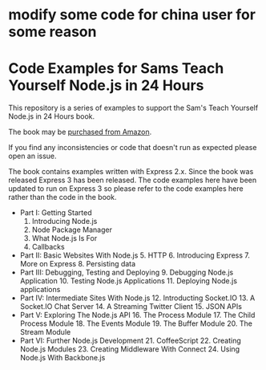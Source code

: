 # modify some code for china user for some reason
# Code Examples for Sams Teach Yourself Node.js in 24 Hours

This repository is a series of examples to support the Sam's Teach Yourself Node.js in 24 Hours book. 

The book may be [purchased from Amazon][1].

If you find any inconsistencies or code that doesn't run as expected please open an issue.

The book contains examples written with Express 2.x. Since the book was released Express 3 has been released. The code examples here have been updated to run on Express 3 so please refer to the code examples here rather than the code in the book. 

* Part I: Getting Started
  1. Introducing Node.js
  2. Node Package Manager
  3. What Node.js Is For
  4. Callbacks
* Part II: Basic Websites With Node.js
  5. HTTP
  6. Introducing Express
  7. More on Express
  8. Persisting data
* Part III: Debugging, Testing and Deploying
  9. Debugging Node.js Application
  10. Testing Node.js Applications
  11. Deploying Node.js applications
* Part IV: Intermediate Sites With Node.js
  12. Introducting Socket.IO
  13. A Socket.IO Chat Server
  14. A Streaming Twitter Client
  15. JSON APIs
* Part V: Exploring The Node.js API
  16. The Process Module
  17. The Child Process Module
  18. The Events Module
  19. The Buffer Module
  20. The Stream Module
* Part VI: Further Node.js Development
  21. CoffeeScript
  22. Creating Node.js Modules
  23. Creating Middleware With Connect
  24. Using Node.js With Backbone.js

[1]: http://www.amazon.com/gp/product/0672335956/ref=as_li_qf_sp_asin_tl?ie=UTF8&camp=1789&creative=9325&creativeASIN=0672335956&linkCode=as2&tag=samsteayounod-20
